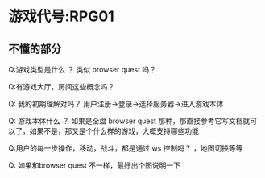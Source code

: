 # 游戏代号:RPG01

## 不懂的部分

Q:游戏类型是什么 ？ 类似 browser quest 吗？

Q:有游戏大厅，房间这些概念吗？

Q: 我的初期理解对吗？
用户注册->登录->选择服务器->进入游戏本体

Q: 游戏本体什么 ？ 如果是全盘 browser quest 那种，那直接参考它写文档就可以了，如果不是，那又是个什么样的游戏，大概支持哪些功能


Q:用户的每一步操作，移动，战斗，都是通过 ws 控制吗？ ，地图切换等等


Q: 如果和browser quest 不一样，最好出个图说明一下

